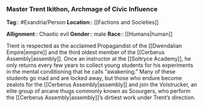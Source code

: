 ### Master Trent Ikithon, Archmage of Civic Influence
**Tag**:: #Exandria/Person
**Location**:: [[Factions and Societies]]

**Allignment**:: Chaotic evil
**Gender**:: male
**Race**:: [[Humans|human]]

Trent is respected as the acclaimed Propagandist of the [[Dwendalian Empire|empire]] and the third oldest member of the [[Cerberus Assembly|assembly]]. Once an instructor at the [[Soltryce Academy]], he only returns every few years to collect young students for his experiments in the mental conditioning that he calls “awakening.” Many of these students go mad and are locked away, but those who endure become zealots for the [[Cerberus Assembly|assembly]] and join the Volstrucker, an elite group of arcane thugs commonly known as Scourgers, who perform the [[Cerberus Assembly|assembly]]’s dirtiest work under Trent’s direction.